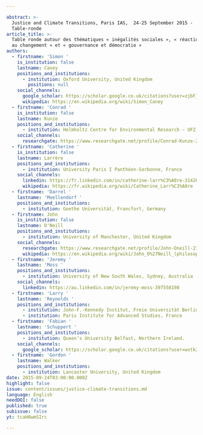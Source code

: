 ```yaml
---

abstract: >-
  Justice and Climate Transitions, Paris IAS,  24-25 September 2015 -
  Table-ronde
article_title: >-
  Table ronde autour des thématiques « inégalités sociales », « réactions face
  au changement » et « gouvernance et démocratie »
authors:
  - firstname: 'Simon '
    is_institution: false
    lastname: Caney
    positions_and_institutions:
      - institution: Oxford University, United Kingdom
        positions: null
    social_channels:
      google_scholar: https://scholar.google.co.uk/citations?user=zjbFj-wAAAAJ&hl=en
      wikipedia: https://en.wikipedia.org/wiki/Simon_Caney
  - firstname: 'Conrad '
    is_institution: false
    lastname: Kunze
    positions_and_institutions:
      - institution: Helmholtz Centre for Environmental Research – UFZ, Leipzig, Germany
    social_channels:
      researchgate: https://www.researchgate.net/profile/Conrad-Kunze-2
  - firstname: 'Catherine '
    is_institution: false
    lastname: Larrère
    positions_and_institutions:
      - institution: University Paris I Panthéon-Sorbonne, France
    social_channels:
      linkedin: https://fr.linkedin.com/in/catherine-larr%C3%A8re-314263162
      wikipedia: https://fr.wikipedia.org/wiki/Catherine_Larr%C3%A8re
  - firstname: 'Darrel '
    lastname: 'Moellendorf '
    positions_and_institutions:
      - institution: Goethe Universität, Francfort, Germany
  - firstname: John
    is_institution: false
    lastname: O'Neill
    positions_and_institutions:
      - institution: University of Manchester, United Kingdom
    social_channels:
      researchgate: https://www.researchgate.net/profile/John-Oneill-21
      wikipedia: https://en.wikipedia.org/wiki/John_O%27Neill_(philosopher)
  - firstname: 'Jeremy '
    lastname: 'Moss '
    positions_and_institutions:
      - institution: University of New South Wales, Sydney, Australia
    social_channels:
      linkedin: https://au.linkedin.com/in/jeremy-moss-397558198
  - firstname: 'Larry '
    lastname: 'Reynolds '
    positions_and_institutions:
      - institution: John-F.-Kennedy Institut, Freie Universität Berlin, Germany
      - institution: Paris Institute for Advanced Studies, France
  - firstname: 'Fabian '
    lastname: 'Schuppert '
    positions_and_institutions:
      - institution: Queen’s University Belfast, Northern Ireland.
    social_channels:
      google_scholar: https://scholar.google.co.uk/citations?user=wvtkZzoAAAAJ&hl=en
  - firstname: 'Gordon '
    lastname: Walker
    positions_and_institutions:
      - institution: Lancaster University, United Kingdom
date: 2015-09-24T03:00:00.000Z
highlight: false
issue: content/issues/justice-climate-transitions.md
language: English
needDOI: false
published: true
subissue: false
yt: tcaH0wmSIrc

---
```



<Youtube yt="tcaH0wmSIrc" caption="Table ronde autour des thématiques « inégalités sociales », « réactions face au changement » et « gouvernance et démocratie »"></Youtube>